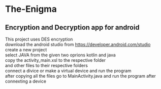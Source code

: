 # The-Enigma </br>
## Encryption and Decryption app for android </br>
This project uses DES encryption </br>
download the android studio from https://developer.android.com/studio </br>
create a new project </br>
select JAVA from the given two oprions kotlin and java </br>
copy the activity_main.xsl to the respective folder </br>
and other files to their respective folders </br>
connect a divice or make a virtual device and run the program </br>
after copying all the files go to MainActivity.java and run the program after connexting a device
